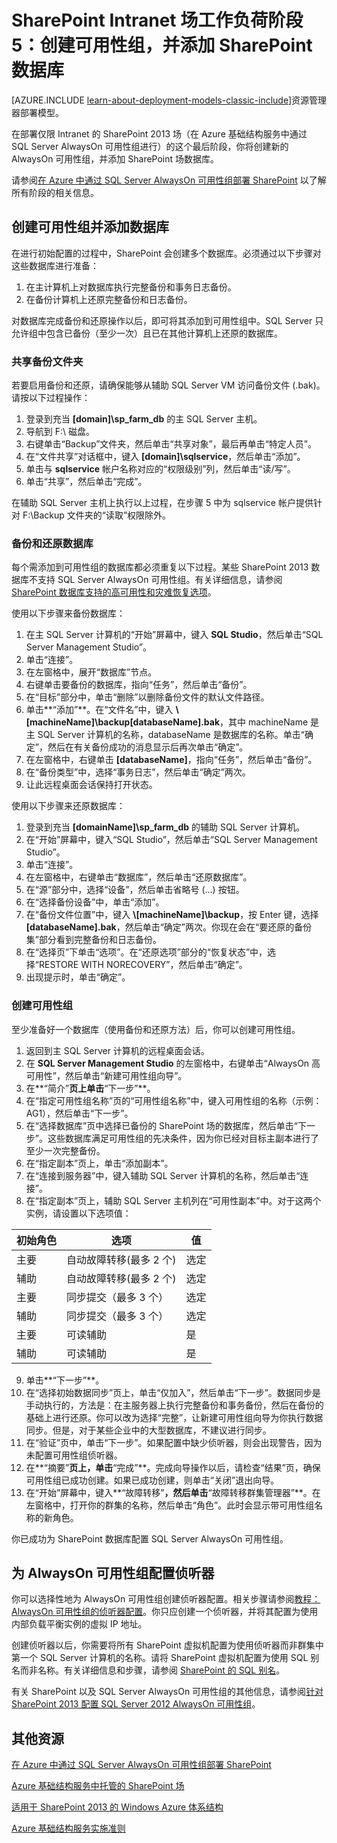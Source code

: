 <properties
	pageTitle="SharePoint Server 2013 场（阶段 5）| Windows Azure"
	description="在 Azure 的 SharePoint Server 2013 场阶段 5 中创建可用性组并向其中添加 SharePoint 数据库。"
	documentationCenter=""
	services="virtual-machines"
	authors="JoeDavies-MSFT"
	manager="timlt"
	editor=""
	tags="azure-service-management"/>

<tags
	ms.service="virtual-machines"
	ms.date="10/20/2015"
	wacn.date="12/31/2015"/>

# SharePoint Intranet 场工作负荷阶段 5：创建可用性组，并添加 SharePoint 数据库

[AZURE.INCLUDE [learn-about-deployment-models-classic-include](../includes/learn-about-deployment-models-classic-include.md)]资源管理器部署模型。

在部署仅限 Intranet 的 SharePoint 2013 场（在 Azure 基础结构服务中通过 SQL Server AlwaysOn 可用性组进行）的这个最后阶段，你将创建新的 AlwaysOn 可用性组，并添加 SharePoint 场数据库。

请参阅[在 Azure 中通过 SQL Server AlwaysOn 可用性组部署 SharePoint](/documentation/articles/virtual-machines-workload-intranet-sharepoint-overview) 以了解所有阶段的相关信息。

## 创建可用性组并添加数据库

在进行初始配置的过程中，SharePoint 会创建多个数据库。必须通过以下步骤对这些数据库进行准备：

1.	在主计算机上对数据库执行完整备份和事务日志备份。
2.	在备份计算机上还原完整备份和日志备份。

对数据库完成备份和还原操作以后，即可将其添加到可用性组中。SQL Server 只允许组中包含已备份（至少一次）且已在其他计算机上还原的数据库。

### 共享备份文件夹

若要启用备份和还原，请确保能够从辅助 SQL Server VM 访问备份文件 (.bak)。请按以下过程操作：

1.	登录到充当 **[domain]\\sp\_farm\_db** 的主 SQL Server 主机。
2.	导航到 F:\\ 磁盘。
3.	右键单击“Backup”文件夹，然后单击“共享对象”，最后再单击“特定人员”。
4.	在“文件共享”对话框中，键入 **[domain]\\sqlservice**，然后单击“添加”。
5.	单击与 **sqlservice** 帐户名称对应的“权限级别”列，然后单击“读/写”。
6.	单击“共享”，然后单击“完成”。

在辅助 SQL Server 主机上执行以上过程，在步骤 5 中为 sqlservice 帐户提供针对 F:\\Backup 文件夹的“读取”权限除外。

### 备份和还原数据库

每个需添加到可用性组的数据库都必须重复以下过程。某些 SharePoint 2013 数据库不支持 SQL Server AlwaysOn 可用性组。有关详细信息，请参阅 [SharePoint 数据库支持的高可用性和灾难恢复选项](http://technet.microsoft.com/zh-cn/library/jj841106.aspx)。

使用以下步骤来备份数据库：

1.	在主 SQL Server 计算机的“开始”屏幕中，键入 **SQL Studio**，然后单击“SQL Server Management Studio”。
2.	单击“连接”。
3.	在左窗格中，展开“数据库”节点。
4.	右键单击要备份的数据库，指向“任务”，然后单击“备份”。
5.	在“目标”部分中，单击“删除”以删除备份文件的默认文件路径。
6.	单击**“添加”**。在“文件名”中，键入 **\\[machineName]\\backup[databaseName].bak**，其中 machineName 是主 SQL Server 计算机的名称，databaseName 是数据库的名称。单击“确定”，然后在有关备份成功的消息显示后再次单击“确定”。
7.	在左窗格中，右键单击 **[databaseName]**，指向“任务”，然后单击“备份”。
8.	在“备份类型”中，选择“事务日志”，然后单击“确定”两次。
9.	让此远程桌面会话保持打开状态。

使用以下步骤来还原数据库：

1.	登录到充当 **[domainName]\\sp\_farm\_db** 的辅助 SQL Server 计算机。
2.	在“开始”屏幕中，键入“SQL Studio”，然后单击“SQL Server Management Studio”。
3.	单击“连接”。
4.	在左窗格中，右键单击“数据库”，然后单击“还原数据库”。
5.	在“源”部分中，选择“设备”，然后单击省略号 (...) 按钮。
6.	在“选择备份设备”中，单击“添加”。
7.	在“备份文件位置”中，键入 **\\[machineName]\\backup**，按 Enter 键，选择 **[databaseName].bak**，然后单击“确定”两次。你现在会在“要还原的备份集”部分看到完整备份和日志备份。
8.	在“选择页”下单击“选项”。在“还原选项”部分的“恢复状态”中，选择“RESTORE WITH NORECOVERY”，然后单击“确定”。
9.	出现提示时，单击“确定”。

### 创建可用性组

至少准备好一个数据库（使用备份和还原方法）后，你可以创建可用性组。

1.	返回到主 SQL Server 计算机的远程桌面会话。
2.	在 **SQL Server Management Studio** 的左窗格中，右键单击“AlwaysOn 高可用性”，然后单击“新建可用性组向导”。
3.	在**“简介”**页上单击**“下一步”**。
4.	在“指定可用性组名称”页的“可用性组名称”中，键入可用性组的名称（示例：AG1），然后单击“下一步”。
5.	在“选择数据库”页中选择已备份的 SharePoint 场的数据库，然后单击“下一步”。这些数据库满足可用性组的先决条件，因为你已经对目标主副本进行了至少一次完整备份。
6.	在“指定副本”页上，单击“添加副本”。
7.	在“连接到服务器”中，键入辅助 SQL Server 计算机的名称，然后单击“连接”。
8.	在“指定副本”页上，辅助 SQL Server 主机列在“可用性副本”中。对于这两个实例，请设置以下选项值：

初始角色 | 选项 | 值
--- | --- | ---
主要 | 自动故障转移(最多 2 个) | 选定
辅助 | 自动故障转移(最多 2 个) | 选定
主要 | 同步提交（最多 3 个） | 选定
辅助 | 同步提交（最多 3 个） | 选定
主要 | 可读辅助 | 是
辅助 | 可读辅助 | 是

9.	单击**“下一步”**。  
10.	在“选择初始数据同步”页上，单击“仅加入”，然后单击“下一步”。数据同步是手动执行的，方法是：在主服务器上执行完整备份和事务备份，然后在备份的基础上进行还原。你可以改为选择“完整”，让新建可用性组向导为你执行数据同步。但是，对于某些企业中的大型数据库，不建议进行同步。  
11.	在“验证”页中，单击“下一步”。如果配置中缺少侦听器，则会出现警告，因为未配置可用性组侦听器。
12.	在**“摘要”**页上，单击**“完成”**。完成向导操作以后，请检查“结果”页，确保可用性组已成功创建。如果已成功创建，则单击“关闭”退出向导。
13.	在“开始”屏幕中，键入**“故障转移”**，然后单击**“故障转移群集管理器”**。在左窗格中，打开你的群集的名称，然后单击“角色”。此时会显示带可用性组名称的新角色。  

你已成功为 SharePoint 数据库配置 SQL Server AlwaysOn 可用性组。

## 为 AlwaysOn 可用性组配置侦听器

你可以选择性地为 AlwaysOn 可用性组创建侦听器配置。相关步骤请参阅[教程：AlwaysOn 可用性组的侦听器配置](https://msdn.microsoft.com/zh-cn/library/dn425027.aspx)。你只应创建一个侦听器，并将其配置为使用内部负载平衡实例的虚拟 IP 地址。

创建侦听器以后，你需要将所有 SharePoint 虚拟机配置为使用侦听器而非群集中第一个 SQL Server 计算机的名称。请将 SharePoint 虚拟机配置为使用 SQL 别名而非名称。有关详细信息和步骤，请参阅 [SharePoint 的 SQL 别名](http://blogs.msdn.com/b/priyo/archive/2013/09/13/sql-alias-for-sharepoint.aspx)。

有关 SharePoint 以及 SQL Server AlwaysOn 可用性组的其他信息，请参阅[针对 SharePoint 2013 配置 SQL Server 2012 AlwaysOn 可用性组](https://technet.microsoft.com/zh-cn/library/jj715261.aspx)。


## 其他资源

[在 Azure 中通过 SQL Server AlwaysOn 可用性组部署 SharePoint](/documentation/articles/virtual-machines-workload-intranet-sharepoint-overview)

[Azure 基础结构服务中托管的 SharePoint 场](/documentation/articles/virtual-machines-sharepoint-infrastructure-services)

[适用于 SharePoint 2013 的 Windows Azure 体系结构](https://technet.microsoft.com/zh-cn/library/dn635309.aspx)

[Azure 基础结构服务实施准则](/documentation/articles/virtual-machines-infrastructure-services-implementation-guidelines)

<!---HONumber=Mooncake_1221_2015-->